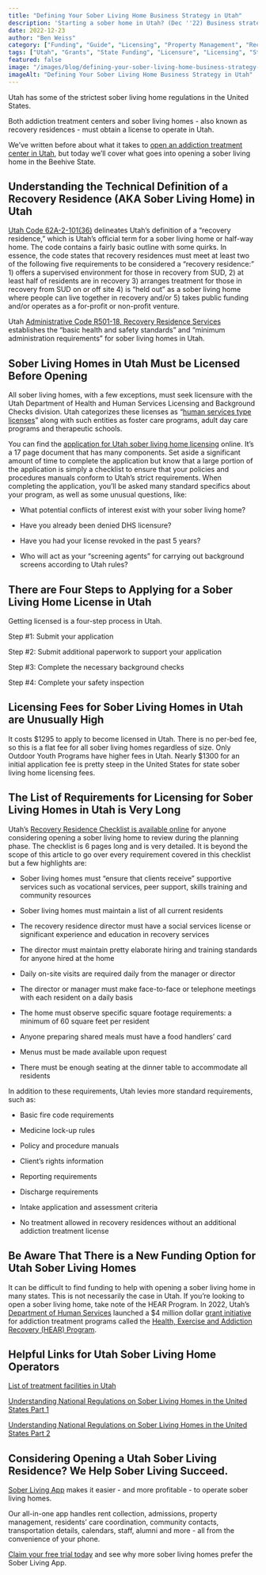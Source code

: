 ```yaml
---
title: "Defining Your Sober Living Home Business Strategy in Utah"
description: 'Starting a sober home in Utah? (Dec ''22) Business strategy guide: Navigate UT''s strict rules, licensing, fees, demand & HEAR Program.'
date: 2022-12-23
author: "Ben Weiss"
category: ["Funding", "Guide", "Licensing", "Property Management", "Recovery Community", "Sober Living Management", "Regulations"]
tags: ["Utah", "Grants", "State Funding", "Licensure", "Licensing", "State Code", "State Fees", "State Certification", "Hear Program", "Application"]
featured: false
image: "/images/blog/defining-your-sober-living-home-business-strategy-in-utah.jpg"
imageAlt: "Defining Your Sober Living Home Business Strategy in Utah"
---
```


Utah has some of the strictest sober living home regulations in the United States. 

Both addiction treatment centers and sober living homes - also known as recovery residences - must obtain a license to operate in Utah. 

We’ve written before about what it takes to [open an addiction treatment center in Utah](<https://behavehealth.com/blog/2022/2/25/considering-licensing-an-addiction-treatment-center-in-utah-youre-in-for-a-treat>), but today we’ll cover what goes into opening a sober living home in the Beehive State. 

## Understanding the Technical Definition of a Recovery Residence (AKA Sober Living Home) in Utah

[Utah Code 62A-2-101(36)](<https://le.utah.gov/xcode/Title62A/Chapter2/62A-2-S101.html>) delineates Utah’s definition of a “recovery residence,” which is Utah’s official term for a sober living home or half-way home. The code contains a fairly basic outline with some quirks. In essence, the code states that recovery residences must meet at least two of the following five requirements to be considered a “recovery residence:” 1) offers a supervised environment for those in recovery from SUD, 2) at least half of residents are in recovery 3) arranges treatment for those in recovery from SUD on or off site 4) is “held out” as a sober living home where people can live together in recovery and/or 5) takes public funding and/or operates as a for-profit or non-profit venture.

Utah [Administrative Code R501-18, Recovery Residence Services](<http://utrules.elaws.us/uac/r501-18>) establishes the “basic health and safety standards” and “minimum administration requirements” for sober living homes in Utah. 

## Sober Living Homes in Utah Must be Licensed Before Opening

All sober living homes, with a few exceptions, must seek licensure with the Utah Department of Health and Human Services Licensing and Background Checks division. Utah categorizes these licenses as “[human services type licenses](<https://dlbc.utah.gov/providers/license-types>)” along with such entities as foster care programs, adult day care programs and therapeutic schools. 

You can find the [application for Utah sober living home licensing](<https://drive.google.com/open?id=1VctUj4qX1QDYbYkLJ02lImi4hch1NRSj>) online. It’s a 17 page document that has many components. Set aside a significant amount of time to complete the application but know that a large portion of the application is simply a checklist to ensure that your policies and procedures manuals conform to Utah’s strict requirements. When completing the application, you’ll be asked many standard specifics about your program, as well as some unusual questions, like: 

  * What potential conflicts of interest exist with your sober living home? 

  * Have you already been denied DHS licensure? 

  * Have you had your license revoked in the past 5 years? 

  * Who will act as your “screening agents” for carrying out background screens according to Utah rules? 

## There are Four Steps to Applying for a Sober Living Home License in Utah

Getting licensed is a four-step process in Utah. 

Step #1: Submit your application 

Step #2: Submit additional paperwork to support your application

Step #3: Complete the necessary background checks 

Step #4: Complete your safety inspection

## Licensing Fees for Sober Living Homes in Utah are Unusually High

It costs $1295 to apply to become licensed in Utah. There is no per-bed fee, so this is a flat fee for all sober living homes regardless of size. Only Outdoor Youth Programs have higher fees in Utah. Nearly $1300 for an initial application fee is pretty steep in the United States for state sober living home licensing fees. 

## The List of Requirements for Licensing for Sober Living Homes in Utah is Very Long

Utah’s [Recovery Residence Checklist is available online](<https://drive.google.com/file/d/1Y8WTcuK6Fvct00Jsxye1X6ma4x8Fo4kO/view?usp=sharing>) for anyone considering opening a sober living home to review during the planning phase. The checklist is 6 pages long and is very detailed. It is beyond the scope of this article to go over every requirement covered in this checklist but a few highlights are: 

  * Sober living homes must “ensure that clients receive” supportive services such as vocational services, peer support, skills training and community resources 

  * Sober living homes must maintain a list of all current residents 

  * The recovery residence director must have a social services license or significant experience and education in recovery services 

  * The director must maintain pretty elaborate hiring and training standards for anyone hired at the home 

  * Daily on-site visits are required daily from the manager or director 

  * The director or manager must make face-to-face or telephone meetings with each resident on a daily basis 

  * The home must observe specific square footage requirements: a minimum of 60 square feet per resident 

  * Anyone preparing shared meals must have a food handlers’ card 

  * Menus must be made available upon request 

  * There must be enough seating at the dinner table to accommodate all residents 

In addition to these requirements, Utah levies more standard requirements, such as: 

  * Basic fire code requirements 

  * Medicine lock-up rules 

  * Policy and procedure manuals

  * Client’s rights information 

  * Reporting requirements 

  * Discharge requirements 

  * Intake application and assessment criteria

  * No treatment allowed in recovery residences without an additional addiction treatment license

## Be Aware That There is a New Funding Option for Utah Sober Living Homes

It can be difficult to find funding to help with opening a sober living home in many states. This is not necessarily the case in Utah. If you’re looking to open a sober living home, take note of the HEAR Program. In 2022, Utah’s [Department of Human Services](<https://sumh.utah.gov/>) launched a $4 million dollar [grant initiative](<https://www.standard.net/news/health-news/2022/mar/08/utah-addiction-recovery-programs-receive-state-grant-funding/>) for addiction treatment programs called the [Health, Exercise and Addiction Recovery (HEAR) Program](<https://dsamh-training.utah.gov/_documents/mediareleases/HEAR_Press_Release.pdf>). 

## Helpful Links for Utah Sober Living Home Operators 

[List of treatment facilities in Utah ](<https://bridge.behavehealth.com/rehabs/utah>)

[Understanding National Regulations on Sober Living Homes in the United States Part 1 ](<../../../2021/8/3/understanding-national-regulations-on-sober-living-homes-in-the-united-states-part-1.html>)

[Understanding National Regulations on Sober Living Homes in the United States Part 2 ](<../../../2021/8/17/understanding-national-regulations-on-sober-living-homes-in-the-united-states-part-2.html>)

## Considering Opening a Utah Sober Living Residence? We Help Sober Living Succeed. 

[Sober Living App](<../../../../index.html>) makes it easier - and more profitable - to operate sober living homes. 

Our all-in-one app handles rent collection, admissions, property management, residents’ care coordination, community contacts, transportation details, calendars, staff, alumni and more - all from the convenience of your phone. 

[Claim your free trial today](<https://behavehealth.com/get-started>) and see why more sober living homes prefer the Sober Living App.